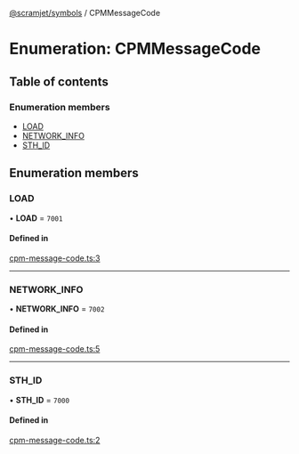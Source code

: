 [@scramjet/symbols](../README.md) / CPMMessageCode

# Enumeration: CPMMessageCode

## Table of contents

### Enumeration members

- [LOAD](cpmmessagecode.md#load)
- [NETWORK\_INFO](cpmmessagecode.md#network_info)
- [STH\_ID](cpmmessagecode.md#sth_id)

## Enumeration members

### LOAD

• **LOAD** = `7001`

#### Defined in

[cpm-message-code.ts:3](https://github.com/scramjet-cloud-platform/scramjet-csi-dev/blob/HEAD/packages/symbols/src/cpm-message-code.ts#L3)

___

### NETWORK\_INFO

• **NETWORK\_INFO** = `7002`

#### Defined in

[cpm-message-code.ts:5](https://github.com/scramjet-cloud-platform/scramjet-csi-dev/blob/HEAD/packages/symbols/src/cpm-message-code.ts#L5)

___

### STH\_ID

• **STH\_ID** = `7000`

#### Defined in

[cpm-message-code.ts:2](https://github.com/scramjet-cloud-platform/scramjet-csi-dev/blob/HEAD/packages/symbols/src/cpm-message-code.ts#L2)
